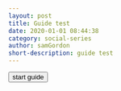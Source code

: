 ```yaml
---
layout: post
title: Guide test
date: 2020-01-01 08:44:38
category: social-series
author: samGordon
short-description: guide test
---
```

<script type = "text/javascript">
  $(document).ready(function() {
    $("#btnGuide").click(function() {
      
      var guide = $.guide({
        actions: [
          {
            element: $('#btnGuide'),
            content: '<p>Welcome, click on the screen at any position to enter the next step</p>',
            offsetX: -140,
            offsetY: 60
          },
          {
            element: $('#divGuideStep1'),
            content: '<p>How to using...</p>',
            offsetX: -140,
            offsetY: 0,
            beforeFunc: function(g) {
              $('#divGuideStep1').fadeIn();
            }
          },
          {
            element: $('#divGuideStep2'),
            content: '<p>Click here to access the project for Github</p>',
            offsetX: 0,
            offsetY: 50,
            isBeforeFuncExec: true,
            beforeFunc: function(g) {
              $('#divGuideStep1').fadeOut();
              $('#divGuideStep2').fadeIn();
            }
          }
        ]
      });

    })
  })  	
</script>

<input type = "button" value = "start guide" id = "btnGuide">

<div id = "divGuideStep1" style = "display:none;">
  Some testing content
</div>

<div id = "divGuideStep2" style = "display:none;">
  Some testing content 2
</div>
